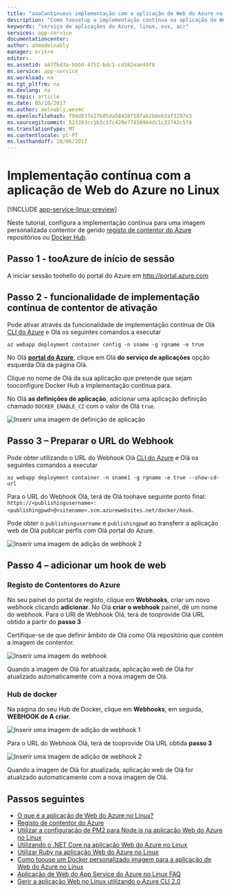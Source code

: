 ```yaml
---
title: "aaaContinuous implementação com a aplicação de Web do Azure no Linux | Microsoft Docs"
description: "Como toosetup a implementação contínua na aplicação de Web do Azure no Linux."
keywords: "serviço de aplicações do Azure, linux, oss, acr"
services: app-service
documentationcenter: 
author: ahmedelnably
manager: erikre
editor: 
ms.assetid: a47fb43a-bbbd-4751-bdc1-cd382eae49f8
ms.service: app-service
ms.workload: na
ms.tgt_pltfrm: na
ms.devlang: na
ms.topic: article
ms.date: 05/10/2017
ms.author: aelnably;wesmc
ms.openlocfilehash: f94d837e27605da58428f507ab2b0eb3af3297e3
ms.sourcegitcommit: 523283cc1b3c37c428e77850964dc1c33742c5f0
ms.translationtype: MT
ms.contentlocale: pt-PT
ms.lasthandoff: 10/06/2017
---
```

# <a name="continuous-deployment-with-azure-web-app-on-linux"></a>Implementação contínua com a aplicação de Web do Azure no Linux

[!INCLUDE [app-service-linux-preview](../../includes/app-service-linux-preview.md)]

Neste tutorial, configura a implementação contínua para uma imagem personalizada contentor de gerido [registo de contentor do Azure](https://azure.microsoft.com/en-us/services/container-registry/) repositórios ou [Docker Hub](https://hub.docker.com).

## <a name="step-1---sign-in-tooazure"></a>Passo 1 - tooAzure de início de sessão

A iniciar sessão toohello do portal do Azure em http://portal.azure.com

## <a name="step-2---enable-container-continuous-deployment-feature"></a>Passo 2 - funcionalidade de implementação contínua de contentor de ativação

Pode ativar através da funcionalidade de implementação contínua de Olá [CLI do Azure](https://docs.microsoft.com/en-us/cli/azure/install-azure-cli) e Olá os seguintes comandos a executar

```azurecli-interactive
az webapp deployment container config -n sname -g rgname -e true
``` 

No Olá  **[portal do Azure](https://portal.azure.com/)**, clique em Olá **do serviço de aplicações** opção esquerda Olá da página Olá.

Clique no nome de Olá da sua aplicação que pretende que sejam tooconfigure Docker Hub a implementação contínua para.

No Olá **as definições de aplicação**, adicionar uma aplicação definição chamado `DOCKER_ENABLE_CI` com o valor de Olá `true`.

![Inserir uma imagem de definição de aplicação](./media/app-service-webapp-service-linux-ci-cd/step2.png)

## <a name="step-3---prepare-webhook-url"></a>Passo 3 – Preparar o URL do Webhook

Pode obter utilizando o URL do Webhook Olá [CLI do Azure](https://docs.microsoft.com/en-us/cli/azure/install-azure-cli) e Olá os seguintes comandos a executar

```azurecli-interactive
az webapp deployment container -n sname1 -g rgname -e true --show-cd-url
``` 

Para o URL do Webhook Olá, terá de Olá toohave seguinte ponto final: `https://<publishingusername>:<publishingpwd>@<sitename>.scm.azurewebsites.net/docker/hook`.

Pode obter o `publishingusername` e `publishingpwd` ao transferir a aplicação web de Olá publicar perfis com Olá portal do Azure.

![Inserir uma imagem de adição de webhook 2](./media/app-service-webapp-service-linux-ci-cd/step3-3.png)

## <a name="step-4---add-a-web-hook"></a>Passo 4 – adicionar um hook de web

### <a name="azure-container-registry"></a>Registo de Contentores do Azure

No seu painel do portal de registo, clique em **Webhooks**, criar um novo webhook clicando **adicionar**. No Olá **criar o webhook** painel, dê um nome do webhook. Para o URI de Webhook Olá, terá de tooprovide Olá URL obtido a partir do **passo 3**

Certifique-se de que definir âmbito de Olá como Olá repositório que contém a imagem de contentor.

![Inserir uma imagem do webhook](./media/app-service-webapp-service-linux-ci-cd/step3ACRWebhook-1.png)

Quando a imagem de Olá for atualizada, aplicação web de Olá for atualizado automaticamente com a nova imagem de Olá.

### <a name="docker-hub"></a>Hub de docker

Na página do seu Hub de Docker, clique em **Webhooks**, em seguida, **WEBHOOK de A criar**.

![Inserir uma imagem de adição de webhook 1](./media/app-service-webapp-service-linux-ci-cd/step3-1.png)

Para o URL do Webhook Olá, terá de tooprovide Olá URL obtida **passo 3**

![Inserir uma imagem de adição de webhook 2](./media/app-service-webapp-service-linux-ci-cd/step3-2.png)

Quando a imagem de Olá for atualizada, aplicação web de Olá for atualizado automaticamente com a nova imagem de Olá.

## <a name="next-steps"></a>Passos seguintes
* [O que é a aplicação de Web do Azure no Linux?](./app-service-linux-intro.md)
* [Registo de contentor do Azure](https://azure.microsoft.com/en-us/services/container-registry/)
* [Utilizar a configuração de PM2 para Node.js na aplicação Web do Azure no Linux](app-service-linux-using-nodejs-pm2.md)
* [Utilizando o .NET Core na aplicação Web do Azure no Linux](app-service-linux-using-dotnetcore.md)
* [Utilizar Ruby na aplicação Web do Azure no Linux](app-service-linux-ruby-get-started.md)
* [Como toouse um Docker personalizado imagem para a aplicação de Web do Azure no Linux](./app-service-linux-using-custom-docker-image.md)
* [Aplicação de Web do App Service do Azure no Linux FAQ](./app-service-linux-faq.md) 
* [Gerir a aplicação Web no Linux utilizando o Azure CLI 2.0](./app-service-linux-cli.md)



